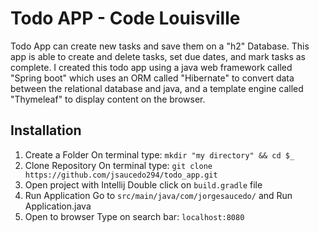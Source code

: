# **Todo APP** - Code Louisville 

Todo App can create new tasks and save them on a "h2" Database. This app is able to create and delete tasks, set due dates, and mark tasks as complete. I created this todo app using a java web framework called "Spring boot" which uses an ORM called "Hibernate" to convert data between the relational database and java, and a template engine called "Thymeleaf" to display content on the browser.

## Installation
1. Create a Folder
On terminal type:
`mkdir "my directory" && cd $_` 
2. Clone Repository
On terminal type:
`git clone https://github.com/jsaucedo294/todo_app.git`
3. Open project with Intellij
Double click on `build.gradle` file
4. Run Application
Go to `src/main/java/com/jorgesaucedo/` and Run Application.java
5. Open to browser
Type on search bar: `localhost:8080`


